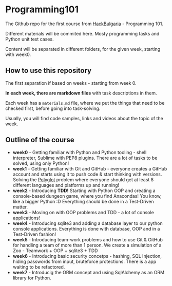 # Programming101

The Github repo for the first course from [HackBulgaria](http://hackbulgaria.com) - Programming 101.

Different materials will be commited here. Mosty programming tasks and Python unit test cases.

Content will be separated in different folders, for the given week, starting with week0.

## How to use this repository

The first separation if based on weeks - starting from week 0.

__In each week, there are markdown files__ with task descriptions in them.

Each week has a `materials.md` file, where we put the things that need to be checked first, before going into task-solving.

Usually, you will find code samples, links and videos about the topic of the week.

## Outline of the course

* __week0__ - Getting familiar with Python and Python tooling - shell interpreter, Sublime with PEP8 plugins. There are a lot of tasks to be solved, using only Python!
* __week1__ - Getting familiar with Git and GitHub - everyone creates a GitHub account and starts using it to push code & start thinking with versions. Solving the [Polyglot](https://github.com/HackBulgaria/Polyglot) problem where everyone should get at least 8 different languages and platforms up and running!
* __week2__ - Introducing __TDD!__ Starting with Python OOP and creating a console-based dungeon game, where you find Anacondas! You know, like a bigger Python :D Everything should be done in a Test-Driven matter.
* __week3__ - Moving on with OOP problems and TDD - a lot of console applications!
* __week4__ - Introducing sqlite3 and adding a database layer to our python console applications. Everything is done with database, OOP and in a Test-Driven fashion!
* __week5__ - Introducing team-work problems and how to use Git & GitHub for handling a team of more than 1 person. We create a simulation of a Zoo - Teamwork + OOP + sqlite3 + TDD
* __week6__ - Introducing basic security concetps - hashing, SQL Injection, hiding passwords from input, bruteforce protections. There is a app waiting to be refactored.
* __week7__ - Introducig the ORM concept and using SqlAlchemy as an ORM library for Python.
